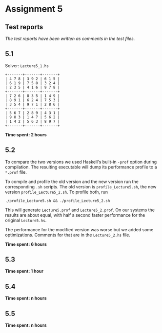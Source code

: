 # Assignment 5

## Test reports
*The test reports have been written as comments in the test files.*

## 5.1
Solver: `Lecture5_1.hs`

```
+-------+-------+-------+
| 4 7 8 | 3 9 2 | 6 1 5 |
| 6 1 9 | 7 5 8 | 3 2 4 |
| 2 3 5 | 4 1 6 | 9 7 8 |
+-------+-------+-------+
| 7 2 6 | 8 3 5 | 1 4 9 |
| 8 9 1 | 6 2 4 | 7 5 3 |
| 3 5 4 | 9 7 1 | 2 8 6 |
+-------+-------+-------+
| 5 6 7 | 2 8 9 | 4 3 1 |
| 9 8 3 | 1 4 7 | 5 6 2 |
| 1 4 2 | 5 6 3 | 8 9 7 |
+-------+-------+-------+
```

**Time spent: 2 hours**

## 5.2

To compare the two versions we used Haskell's built-in `-prof` option
during compilation. The resulting executable will dump its performance
profile to a `*.prof` file.

To compile and profile the old version and the new version run the
corresponding `.sh` scripts. The old version is `profile_Lecture5.sh`, the
new version `profile_Lecture5_2.sh`. To profile both, run

`./profile_Lecture5.sh && ./profile_Lecture5_2.sh`

This will generate `Lecture5.prof` and `Lecture5_2.prof`. On our systems
the results are about equal, with half a second faster performance for the
original `Lecture5.hs`.

The performance for the modified version was worse but we added some
optimizations. Comments for that are in the `Lecture5_2.hs` file.

**Time spent: 6 hours**

## 5.3

**Time spent: 1 hour**

## 5.4

**Time spent: n hours**

## 5.5

**Time spent: n hours**


